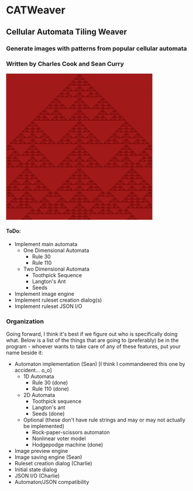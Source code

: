 # CATWeaver
## Cellular Automata Tiling Weaver
### Generate images with patterns from popular cellular automata
### Written by Charles Cook and Sean Curry
![alt text](pictures/rule105.png "Rule 105")
#### ToDo:
* Implement main automata
	* One Dimensional Automata
		* Rule 30
		* Rule 110
	* Two Dimensional Automata
		* Toothpick Sequence
		* Langton's Ant
		* Seeds
* Implement image engine
* Implement ruleset creation dialog(s)
* Implement ruleset JSON I/O

### Organization

Going forward, I think it's best if we figure out who is specifically doing what. Below is a list of the things that are going to (preferably) be in the program - whoever wants to take care of any of these features, put your name beside it: 

* Automaton implementation (Sean) \[I think I commandeered this one by accident... o_o]
	* 1D Automata
		* Rule 30 (done)
		* Rule 110 (done)
	* 2D Automata
		* Toothpick sequence
		* Langton's ant
		* Seeds (done)
	* Optional (these don't have rule strings and may or may not actually be implemented)
		* Rock-paper-scissors automaton
		* Nonlinear voter model
		* Hodgepodge machine (done)
* Image preview engine
* Image saving engine (Sean)
* Ruleset creation dialog (Charlie)
* Initial state dialog
* JSON I/O (Charlie)
* Automaton/JSON compatibility
